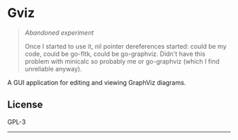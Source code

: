 # Gviz

> *Abandoned experiment*
> 
> Once I started to use it, nil pointer dereferences started: could be my
> code, could be go-fltk, could be go-graphviz. Didn't have this problem
> with minicalc so probably me or go-graphviz (which I find unreliable
> anyway).

A GUI application for editing and viewing GraphViz diagrams.

## License

GPL-3

---

